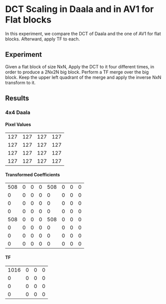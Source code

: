 # DCT Scaling in Daala and in AV1 for Flat blocks

In this experiment, we compare the DCT of Daala and the one of AV1 for flat blocks. Afterward, apply TF to each.

## Experiment

Given a flat block of size NxN, Apply the DCT to it four different times, in order to produce a 2Nx2N big block. Perform a TF merge over the big block. Keep the upper left quadrant of the merge and apply the inverse NxN transform to it.

## Results

### 4x4 Daala

#### Pixel Values

|   |   |   |   |
| --- | --- | --- | --- |
| 127 | 127 | 127 | 127 |
| 127 | 127 | 127 | 127 |
| 127 | 127 | 127 | 127 |
| 127 | 127 | 127 | 127 |

#### Transformed Coefficients

|   |   |   |   |   |   |   |   |
| --- | --- | --- | --- | --- | --- | --- | --- |
| 508 | 0 | 0 | 0 | 508 | 0 | 0 | 0 |
| 0 | 0 | 0 | 0 | 0 | 0 | 0 | 0 |
| 0 | 0 | 0 | 0 | 0 | 0 | 0 | 0 |
| 0 | 0 | 0 | 0 | 0 | 0 | 0 | 0 |
| 508 | 0 | 0 | 0 | 508 | 0 | 0 | 0 |
| 0 | 0 | 0 | 0 | 0 | 0 | 0 | 0 |
| 0 | 0 | 0 | 0 | 0 | 0 | 0 | 0 |
| 0 | 0 | 0 | 0 | 0 | 0 | 0 | 0 |

#### TF

|   |   |   |   |
| --- | --- | --- | --- |
| 1016 | 0 | 0 | 0 |
| 0 | 0 | 0 | 0 |
| 0 | 0 | 0 | 0 |
| 0 | 0 | 0 | 0 |
